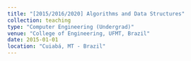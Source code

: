 ```yaml
---
title: "[2015/2016/2020] Algorithms and Data Structures"
collection: teaching
type: "Computer Engineering (Undergrad)"
venue: "College of Engineering, UFMT, Brazil"
date: 2015-01-01
location: "Cuiabá, MT - Brazil"
---
```

